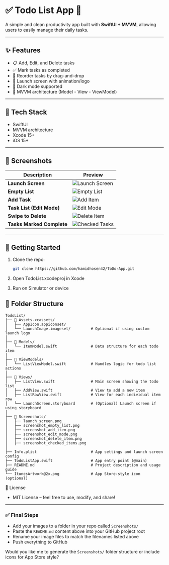 # ✅ Todo List App 📝

A simple and clean productivity app built with **SwiftUI + MVVM**, allowing users to easily manage their daily tasks.

---

## ✨ Features

- 📋 Add, Edit, and Delete tasks
- ✅ Mark tasks as completed
- 🔁 Reorder tasks by drag-and-drop
- 🎨 Launch screen with animation/logo
- 🌙 Dark mode supported
- 🧠 MVVM architecture (Model - View - ViewModel)

---

## 🧱 Tech Stack

- SwiftUI
- MVVM architecture
- Xcode 15+
- iOS 15+

---

## 📸 Screenshots

| Description | Preview |
|------------|---------|
| **Launch Screen** | ![Launch Screen](./AppImage/Launch%20Screen%20with%20Checkmark.png) |
| **Empty List** | ![Empty List](./AppImage/Empty%20Todo%20List%20screen.png) |
| **Add Task** | ![Add Item](./AppImage/Add%20New%20Item%20screen.png) |
| **Task List (Edit Mode)** | ![Edit Mode](./AppImage/Todo%20List%20(in%20edit%20mode).png) |
| **Swipe to Delete** | ![Delete Item](./AppImage/Swipe%20to%20Delete.png) |
| **Tasks Marked Complete** | ![Checked Tasks](./AppImage/List%20with%20Checked%20Tasks.png) |

---

## 🚀 Getting Started

1. Clone the repo:
   ```bash
   git clone https://github.com/hamidhosen42/ToDo-App.git

2. Open TodoList.xcodeproj in Xcode

3. Run on Simulator or device

## 🚀 Folder Structure

```
TodoList/
├── 📁 Assets.xcassets/
│   ├── AppIcon.appiconset/
│   └── LaunchImage.imageset/         # Optional if using custom launch logo
│
├── 📁 Models/
│   └── ItemModel.swift               # Data structure for each todo item
│
├── 📁 ViewModels/
│   └── ListViewModel.swift           # Handles logic for todo list actions
│
├── 📁 Views/
│   ├── ListView.swift                # Main screen showing the todo list
│   ├── AddView.swift                 # View to add a new item
│   ├── ListRowView.swift             # View for each individual item row
│   └── LaunchScreen.storyboard       # (Optional) Launch screen if using storyboard
│
├── 📁 Screenshots/
│   ├── launch_screen.png
│   ├── screenshot_empty_list.png
│   ├── screenshot_add_item.png
│   ├── screenshot_edit_mode.png
│   ├── screenshot_delete_item.png
│   ├── screenshot_checked_items.png
│
├── Info.plist                        # App settings and launch screen config
├── TodoListApp.swift                 # App entry point (@main)
├── README.md                         # Project description and usage guide
└── ItunesArtwork@2x.png              # App Store-style icon (optional)
```


📄 License
- MIT License – feel free to use, modify, and share!


---

### ✅ Final Steps

- Add your images to a folder in your repo called `Screenshots/`
- Paste the `README.md` content above into your GitHub project root
- Rename your image files to match the filenames listed above
- Push everything to GitHub

Would you like me to generate the `Screenshots/` folder structure or include icons for App Store style?